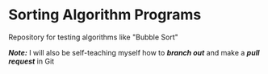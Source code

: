 # Sorting Algorithm Programs

Repository for testing algorithms like "Bubble Sort"

***Note:*** I will also be self-teaching myself how to ***branch out*** and make a ***pull request*** in Git